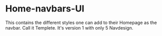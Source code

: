 # Home-navbars-UI
This contains the different styles one can add to their Homepage as the navbar. Call it Templete. It's version 1 with only 5 Navdesign.
